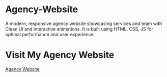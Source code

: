 # Agency-Website
A modern, responsive agency website showcasing services and team with Clean UI and interactive animations. It is built using HTML, CSS, JS for optimal performance and user experience


<H1>Visit My Agency Website </H1>

<a href="https://sarveshbait.github.io/Agency-Website/">Agency Website</a>
